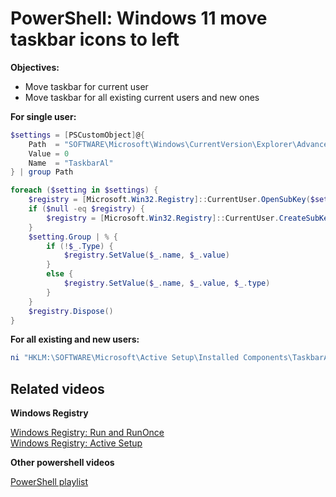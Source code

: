 # PowerShell: Windows 11 move taskbar icons to left

<b>Objectives:</b>

* Move taskbar for current user
* Move taskbar for all existing current users and new ones

<b>For single user:</b>

```powershell
$settings = [PSCustomObject]@{
    Path  = "SOFTWARE\Microsoft\Windows\CurrentVersion\Explorer\Advanced"
    Value = 0
    Name  = "TaskbarAl"
} | group Path

foreach ($setting in $settings) {
    $registry = [Microsoft.Win32.Registry]::CurrentUser.OpenSubKey($setting.Name, $true)
    if ($null -eq $registry) {
        $registry = [Microsoft.Win32.Registry]::CurrentUser.CreateSubKey($setting.Name, $true)
    }
    $setting.Group | % {
        if (!$_.Type) {
            $registry.SetValue($_.name, $_.value)
        }
        else {
            $registry.SetValue($_.name, $_.value, $_.type)
        }
    }
    $registry.Dispose()
}
```

<b>For all existing and new users:</b>

``` powershell
ni "HKLM:\SOFTWARE\Microsoft\Active Setup\Installed Components\TaskbarAl" | New-ItemProperty -Name "StubPath" -Value 'REG ADD "HKCU\SOFTWARE\Microsoft\Windows\CurrentVersion\RunOnce" /v TaskbarAl /t REG_SZ /d "cmd /c REG ADD "HKCU\SOFTWARE\Microsoft\Windows\CurrentVersion\Explorer\Advanced" /v TaskbarAl /t REG_DWORD /d 0 /f'
```

## Related videos

<b>Windows Registry</b>

[Windows Registry: Run and RunOnce](https://youtu.be/zgFzCq5uEPw) <br />
[Windows Registry: Active Setup](https://youtu.be/HrVJ7wdvfmo)

<b>Other powershell videos</b>

[PowerShell playlist](https://www.youtube.com/playlist?list=PLVncjTDMNQ4RDyVzbV0_kpXCScTMgUw_A)